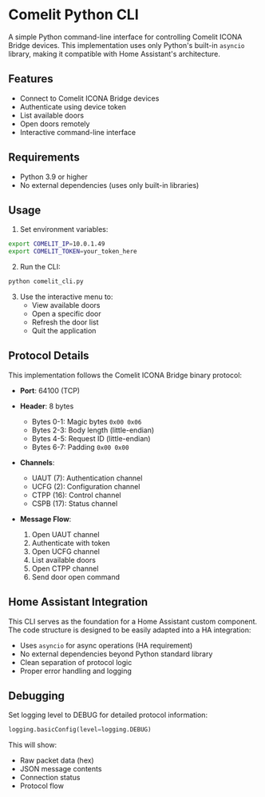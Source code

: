 # Comelit Python CLI

A simple Python command-line interface for controlling Comelit ICONA Bridge devices. This implementation uses only Python's built-in `asyncio` library, making it compatible with Home Assistant's architecture.

## Features

- Connect to Comelit ICONA Bridge devices
- Authenticate using device token
- List available doors
- Open doors remotely
- Interactive command-line interface

## Requirements

- Python 3.9 or higher
- No external dependencies (uses only built-in libraries)

## Usage

1. Set environment variables:
```bash
export COMELIT_IP=10.0.1.49
export COMELIT_TOKEN=your_token_here
```

2. Run the CLI:
```bash
python comelit_cli.py
```

3. Use the interactive menu to:
   - View available doors
   - Open a specific door
   - Refresh the door list
   - Quit the application

## Protocol Details

This implementation follows the Comelit ICONA Bridge binary protocol:

- **Port**: 64100 (TCP)
- **Header**: 8 bytes
  - Bytes 0-1: Magic bytes `0x00 0x06`
  - Bytes 2-3: Body length (little-endian)
  - Bytes 4-5: Request ID (little-endian)
  - Bytes 6-7: Padding `0x00 0x00`

- **Channels**:
  - UAUT (7): Authentication channel
  - UCFG (2): Configuration channel
  - CTPP (16): Control channel
  - CSPB (17): Status channel

- **Message Flow**:
  1. Open UAUT channel
  2. Authenticate with token
  3. Open UCFG channel
  4. List available doors
  5. Open CTPP channel
  6. Send door open command

## Home Assistant Integration

This CLI serves as the foundation for a Home Assistant custom component. The code structure is designed to be easily adapted into a HA integration:

- Uses `asyncio` for async operations (HA requirement)
- No external dependencies beyond Python standard library
- Clean separation of protocol logic
- Proper error handling and logging

## Debugging

Set logging level to DEBUG for detailed protocol information:
```python
logging.basicConfig(level=logging.DEBUG)
```

This will show:
- Raw packet data (hex)
- JSON message contents
- Connection status
- Protocol flow